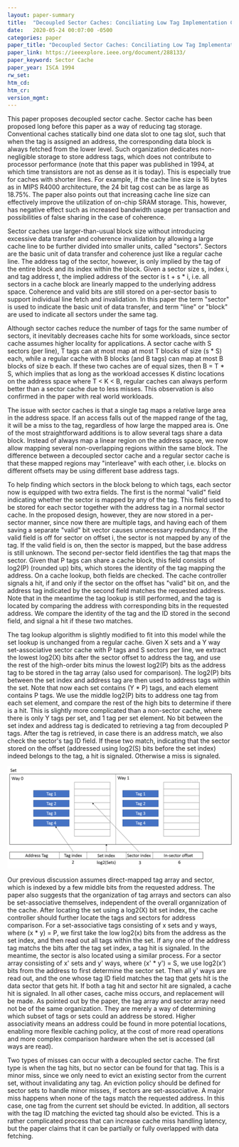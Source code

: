 ```yaml
---
layout: paper-summary
title:  "Decoupled Sector Caches: Conciliating Low Tag Implementation Cost and Low Miss Ratio"
date:   2020-05-24 00:07:00 -0500
categories: paper
paper_title: "Decoupled Sector Caches: Conciliating Low Tag Implementation Cost and Low Miss Ratio"
paper_link: https://ieeexplore.ieee.org/document/288133/
paper_keyword: Sector Cache
paper_year: ISCA 1994
rw_set:
htm_cd:
htm_cr:
version_mgmt:
---
```


This paper proposes decoupled sector cache. Sector cache has been proposed long before this paper as a way of reducing 
tag storage. Conventional caches statically bind one data slot to one tag slot, such that when the tag is assigned an 
address, the corresponding data block is always fetched from the lower level. Such organization dedicates non-negligible 
storage to store address tags, which does not contribute to processor performance (note that this paper was published in
1994, at which time transistors are not as dense as it is today). This is especially true for caches with shorter lines.
For example, if the cache line size is 16 bytes as in MIPS R4000 architecture, the 24 bit tag cost can be as large as 
18.75%. The paper also points out that increasing cache line size can effectively improve the utilization of on-chip
SRAM storage. This, however, has negative effect such as increased bandwidth usage per transaction and possibilities of 
false sharing in the case of coherence.

Sector caches use larger-than-usual block size without introducing excessive data transfer and coherence invalidation 
by allowing a large cache line to be further divided into smaller units, called "sectors". Sectors are the basic
unit of data transfer and coherence just like a regular cache line. The address tag of the sector, however, is only
implied by the tag of the entire block and its index within the block. Given a sector size s, index i, and tag address t,
the implied address of the sector is t + s * i, i.e. all sectors in a cache block are linearly mapped to the underlying 
address space. 
Coherence and valid bits are still stored on a per-sector basis to support individual line fetch and invalidation. 
In this paper the term "sector" is used to indicate the basic unit of data transfer, and term "line" or 
"block" are used to indicate all sectors under the same tag.

Although sector caches reduce the number of tags for the same number of sectors, it inevitably decreases cache hits
for some workloads, since sector cache assumes higher locality for applications. A sector cache with S sectors (per line), 
T tags can at most map at most T blocks of size (s * S) each, while a regular cache with B blocks (and B tags) can map
at most B blocks of size b each. If these two caches are of equal sizes, then B = T * S, which implies that as long as 
the workload accesses K distinc locations on the address space where T < K < B, regular caches can always perform better
than a sector cache due to less misses. This observation is also confirmed in the paper with real world workloads.

The issue with sector caches is that a single tag maps a relative large area in the address space. If an access 
falls out of the mapped range of the tag, it will be a miss to the tag, regardless of how large the mapped area is.
One of the most straightforward additions is to allow several tags share a data block. Instead of always map a linear
region on the address space, we now allow mapping several non-overlapping regions within the same block. The 
difference between a decoupled sector cache and a regular sector cache is that these mapped regions may "interleave"
with each other, i.e. blocks on different offsets may be using different base address tags.

To help finding which sectors in the block belong to which tags, each sector now is equipped with two extra fields.
The first is the normal "valid" field indicating whether the sector is mapped by any of the tag. This field used to be 
stored for each sector together with the address tag in a normal sector cache. 
In the proposed design, however, they are now stored in a per-sector manner, since now there are multiple tags, and 
having each of them saving a separate "valid" bit vector causes unnecessary redundancy. 
If the valid field is off for sector on offset i, the sector is not mapped by any of the tag. If the valid field is on, 
then the sector is mapped, but the base address is still unknown. 
The second per-sector field identifies the tag that maps the sector. Given that P tags can share a cache block, 
this field consists of log2(P) (rounded up) bits, which stores the identity of the tag mapping the address.
On a cache lookup, both fields are checked. The cache controller signals a hit, if and only if the sector on the offset
has "valid" bit on, and the address tag indicated by the second field matches the requested address.
Note that in the meantime the tag lookup is still performed, and the tag is located by comparing the address with 
corresponding bits in the requested address. We compare the identity of the tag and the ID stored in the second field,
and signal a hit if these two matches.

The tag lookup algorithm is slightly modified to fit into this model while the set lookup is unchanged from a regular 
cache.
Given X sets and a Y way set-associative sector cache with P tags and S sectors per line, we extract the 
lowest log2(X) bits after the sector offset to address the tag, and use the rest of the high-order bits minus the lowest 
log2(P) bits as the address tag to be stored in the tag array (also used for comparison). The log2(P) bits between 
the set index and address tag are then used to address tags within the set. Note that now each set contains (Y * P) tags,
and each element contains P tags. We use the middle log2(P) bits to address one tag from each set element, and compare
the rest of the high bits to determine if there is a hit. This is slightly more complicated than a non-sector cache,
where there is only Y tags per set, and 1 tag per set element. No bit between the set index and address tag is dedicated 
to retrieving a tag from decoupled P tags. After the tag is retrieved, in case there is an address match, we also check
the sector's tag ID field. If these two match, indicating that the sector stored on the offset (addressed using log2(S) 
bits before the set index) indeed belongs to the tag, a hit is signaled. Otherwise a miss is signaled.

![Address Translation](/static/2020-05-24-01.png)

Our previous discussion assumes direct-mapped tag array and sector, which is indexed by a few middle bits from the requested
address. The paper also suggests that the organization of tag arrays and sectors can also be set-associative themselves, 
independent of the overall organnization of the cache. After locating the set using a log2(X) bit set index,
the cache controller should further locate the tags and sectors for address comparison.
For a set-associative tags consisting of x sets and y ways, where (x * y) = P, we first take the low log2(x) bits from the
address as the set index, and then read out all tags within the set. If any one of the address tag matchs the bits 
after the tag set index, a tag hit is signaled. In the meantime, the sector is also located using a similar process. For 
a sector array consisting of x' sets and y' ways, where (x' * y') = S, we use log2(x') bits from the address to first
determine the sector set. Then all y' ways are read out, and the one whose tag ID field matches the tag that gets hit
is the data sector that gets hit. If both a tag hit and sector hit are signaled, a cache hit is signaled. In all
other cases, cache miss occurs, and replacement will be made.
As pointed out by the paper, the tag array and sector array need not be of the same organization. They are merely a 
way of determining which subset of tags or sets could an address be stored. Higher associativity means an address could
be found in more potential locations, enabling more flexible caching policy, at the cost of more read operations
and more complex comparison hardware when the set is accessed (all ways are read).

Two types of misses can occur with a decoupled sector cache. The first type is when the tag hits, but no sector can be 
found for that tag. This is a minor miss, since we only need to evict an existing sector from the current set, without
invalidating any tag. An eviction policy should be defined for sector sets to handle minor misses, if sectors are 
set-associative.
A major miss happens when none of the tags match the requested address. In this case, one tag from the current set
should be evicted. In addition, all sectors with the tag ID matching the evicted tag should also be evicted. This is 
a rather complicated process that can increase cache miss handling latency, but the paper claims that it can be partially
or fully overlapped with data fetching.



